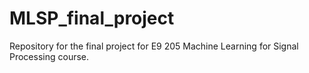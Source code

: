 # MLSP_final_project
Repository for the final project for E9 205 Machine Learning for Signal Processing course.
